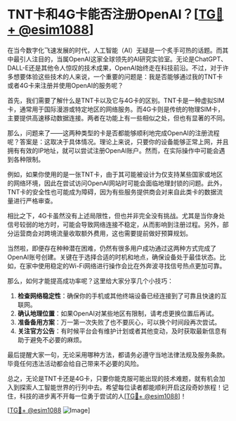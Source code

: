 # TNT卡和4G卡能否注册OpenAI？[[TG💪+ @esim1088](https://t.me/s/esim1088)]

在当今数字化飞速发展的时代，人工智能（AI）无疑是一个炙手可热的话题。而其中最引人注目的，当属OpenAI这家全球领先的AI研究实验室。无论是ChatGPT、DALL-E还是其他令人惊叹的技术成果，OpenAI始终走在科技前沿。不过，对于许多想要体验这些技术的人来说，一个重要的问题是：我是否能够通过我的TNT卡或者4G卡来注册并使用OpenAI的服务呢？

首先，我们需要了解什么是TNT卡以及它与4G卡的区别。TNT卡是一种虚拟SIM卡，通常用于国际漫游或特定地区的网络服务。而4G卡则是传统的物理SIM卡，主要提供高速移动数据连接。两者在功能上有一些相似之处，但也有显著的不同。

那么，问题来了——这两种类型的卡是否都能够顺利地完成OpenAI的注册流程呢？答案是：这取决于具体情况。理论上来说，只要你的设备能够正常上网，并且拥有有效的IP地址，就可以尝试注册OpenAI账户。然而，在实际操作中可能会遇到各种限制。

例如，如果你使用的是一张TNT卡，由于其可能被设计为仅支持某些国家或地区的网络环境，因此在尝试访问OpenAI网站时可能会面临地理封锁的问题。此外，TNT卡的安全性也可能成为障碍，因为有些服务提供商会对来自此类卡的数据流量进行严格审查。

相比之下，4G卡虽然没有上述局限性，但也并非完全没有挑战。尤其是当你身处信号较弱的地方时，可能会导致网络连接不稳定，从而影响到注册过程。另外，部分运营商会对跨境流量收取额外费用，这也需要提前做好预算规划。

当然啦，即便存在种种潜在困难，仍然有很多用户成功通过这两种方式完成了OpenAI账号创建。关键在于选择合适的时机和地点，确保设备处于最佳状态。比如，在家中使用稳定的Wi-Fi网络进行操作会比在外奔波寻找信号热点更加可靠。

那么，如何才能提高成功率呢？这里给大家分享几个小技巧：

1. **检查网络稳定性**：确保你的手机或其他终端设备已经连接到了可靠且快速的互联网。
2. **确认地理位置**：如果OpenAI对某些地区有限制，请考虑更换位置后再试。
3. **准备备用方案**：万一第一次失败了也不要灰心，可以换个时间段再次尝试。
4. **关注官方公告**：有时候平台会有维护计划或者其他变动，及时获取最新信息有助于避免不必要的麻烦。

最后提醒大家一句，无论采用哪种方法，都请务必遵守当地法律法规及服务条款。毕竟任何违法活动都会给自己带来不必要的风险。

总之，无论是TNT卡还是4G卡，只要你能克服可能出现的技术难题，就有机会加入到探索人工智能世界的行列中去。希望每位读者都能顺利开启这段奇妙旅程！记住，科技的进步离不开每一位勇于尝试的人[[TG💪+ @esim1088](https://t.me/s/esim1088)]！

[[TG💪+ @esim1088](https://t.me/s/esim1088) ![Image](https://i.postimg.cc/4NQfJmqS/Snipaste-2025-05-13-00-14-12.png)]